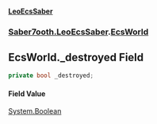 #### [LeoEcsSaber](index.md 'index')
### [Saber7ooth.LeoEcsSaber](Saber7ooth.LeoEcsSaber.md 'Saber7ooth.LeoEcsSaber').[EcsWorld](EcsWorld.md 'Saber7ooth.LeoEcsSaber.EcsWorld')

## EcsWorld._destroyed Field

```csharp
private bool _destroyed;
```

#### Field Value
[System.Boolean](https://docs.microsoft.com/en-us/dotnet/api/System.Boolean 'System.Boolean')